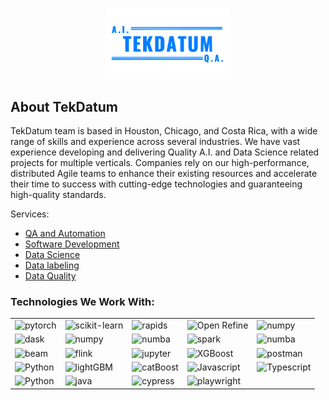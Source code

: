 <a name="readme-top"></a>

<!-- PROJECT LOGO -->
<br />
<div align="center">
  <a href="https://tekdatum.com/">
    <img src="./images/tekDatum.png" alt="Logo" width="200" height="auto">
  </a>
</div>

<!-- ABOUT THE PROJECT -->

## About TekDatum

TekDatum team is based in Houston, Chicago, and Costa Rica, with a wide range of skills and experience across several industries. We have vast experience developing and delivering Quality A.I. and Data Science related projects for multiple verticals. Companies rely on our high-performance, distributed Agile teams to enhance their existing resources and accelerate their time to success with cutting-edge technologies and guaranteeing high-quality standards.

Services:

- [QA and Automation](https://tekdatum.com/services/qa_automation)
- [Software Development](https://tekdatum.com/services/software_dev)
- [Data Science](https://tekdatum.com/services/data_science)
- [Data labeling](https://tekdatum.com/services/data_labeling)
- [Data Quality](https://tekdatum.com/services/data_quality)

### Technologies We Work With:

<table>
  <tr>
    <td><img src="https://tekdatum.com/images/tools/pytorch_56.png" alt="pytorch"></td>
    <td><img src="https://tekdatum.com/images/tools/scikit-learn_56.png" alt="scikit-learn"></td>
    <td><img src="https://tekdatum.com/images/tools/rapids_56.png" alt="rapids"></td>
    <td><img src="https://tekdatum.com/images/tools/openrefine_56.png" alt="Open Refine"></td>
    <td><img src="https://tekdatum.com/images/tools/numpy_56.png" alt="numpy"></td>
  </tr>
  <tr>
    <td><img src="https://tekdatum.com/images/tools/dask_56.png" alt="dask"></td>
    <td><img src="https://tekdatum.com/images/tools/numpy_56.png" alt="numpy"></td>
    <td><img src="https://tekdatum.com/images/tools/numba_56.png" alt="numba"></td>
    <td><img src="https://tekdatum.com/images/tools/spark_56.png" alt="spark"></td>
    <td><img src="https://tekdatum.com/images/tools/numba_56.png" alt="numba"></td>
  <tr>
    <td><img src="https://tekdatum.com/images/tools/beam_56.png" alt="beam"></td>
    <td><img src="https://tekdatum.com/images/tools/flink_56.png" alt="flink"></td>
    <td><img src="https://tekdatum.com/images/tools/jupyter_56.png" alt="jupyter"></td>
    <td><img src="https://tekdatum.com/images/tools/XGBoost_56.png" alt="XGBoost"></td>
    <td><img src="https://tekdatum.com/images/tools/postman_56.png" alt="postman"></td>
  </tr>
  </tr>
  <tr>
    <td><img src="https://tekdatum.com/images/tools/lightGBM_56.png" alt="Python"></td>
    <td><img src="https://tekdatum.com/images/tools/optuna_56.png" alt="lightGBM"></td>
    <td><img src="https://tekdatum.com/images/tools/catBoost_56.png" alt="catBoost"></td>
    <td><img src="https://tekdatum.com/images/tools/js_56.png" alt="Javascript"></td>
    <td><img src="https://tekdatum.com/images/tools/ts_56.png" alt="Typescript"></td>
  </tr>
  <tr>
    <td><img src="https://tekdatum.com/images/tools/python_56.png" alt="Python"></td>
    <td><img src="https://tekdatum.com/images/tools/java_56.png" alt="java"></td>
    <td><img src="https://tekdatum.com/images/tools/cypress_56.png" alt="cypress"></td>
    <td><img src="https://tekdatum.com/images/tools/playwright_56.png" alt="playwright"></td>
    <td><img src="https://tekdatum.com/images/tools/selenium_56.png" alt=""></td>
</table>
